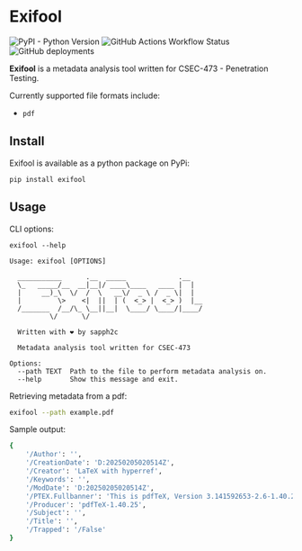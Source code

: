 # Exifool

![PyPI - Python Version](https://img.shields.io/pypi/pyversions/exifool?style=for-the-badge&logo=python&logoSize=auto)
![GitHub Actions Workflow Status](https://img.shields.io/github/actions/workflow/status/sapph2c/exifool/ci.yml?style=for-the-badge&logo=github&logoSize=auto)
![GitHub deployments](https://img.shields.io/github/deployments/sapph2c/exifool/pypi?style=for-the-badge&logo=pypi&logoColor=white&logoSize=auto)

**Exifool** is a metadata analysis tool written for CSEC-473 - Penetration Testing.

Currently supported file formats include:

- `pdf`

## Install

Exifool is available as a python package on PyPi:

```
pip install exifool
```

## Usage

CLI options:

```
exifool --help

Usage: exifool [OPTIONS]

  ___________      .__  _____             .__
  \_   _____/__  __|__|/ ____\____   ____ |  |
  |     __)_\  \/  /  \   __\/  _ \ /  _ \|  |
  |         \>    <|  ||  | (  <_> |  <_> )  |__
  /_______  /__/\_ \__||__|  \____/ \____/|____/
          \/      \/

  Written with ❤️ by sapph2c

  Metadata analysis tool written for CSEC-473

Options:
  --path TEXT  Path to the file to perform metadata analysis on.
  --help       Show this message and exit.

```

Retrieving metadata from a pdf:

```bash
exifool --path example.pdf
```

Sample output:

```bash
{
    '/Author': '',
    '/CreationDate': 'D:20250205020514Z',
    '/Creator': 'LaTeX with hyperref',
    '/Keywords': '',
    '/ModDate': 'D:20250205020514Z',
    '/PTEX.Fullbanner': 'This is pdfTeX, Version 3.141592653-2.6-1.40.25 (TeX Live 2023) kpathsea version 6.3.5',
    '/Producer': 'pdfTeX-1.40.25',
    '/Subject': '',
    '/Title': '',
    '/Trapped': '/False'
}
```

